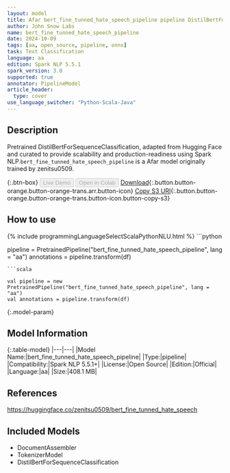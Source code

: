 ```yaml
---
layout: model
title: Afar bert_fine_tunned_hate_speech_pipeline pipeline DistilBertForSequenceClassification from zenitsu0509
author: John Snow Labs
name: bert_fine_tunned_hate_speech_pipeline
date: 2024-10-09
tags: [aa, open_source, pipeline, onnx]
task: Text Classification
language: aa
edition: Spark NLP 5.5.1
spark_version: 3.0
supported: true
annotator: PipelineModel
article_header:
  type: cover
use_language_switcher: "Python-Scala-Java"
---
```


## Description

Pretrained DistilBertForSequenceClassification, adapted from Hugging Face and curated to provide scalability and production-readiness using Spark NLP.`bert_fine_tunned_hate_speech_pipeline` is a Afar model originally trained by zenitsu0509.

{:.btn-box}
<button class="button button-orange" disabled>Live Demo</button>
<button class="button button-orange" disabled>Open in Colab</button>
[Download](https://s3.amazonaws.com/auxdata.johnsnowlabs.com/public/models/bert_fine_tunned_hate_speech_pipeline_aa_5.5.1_3.0_1728457409632.zip){:.button.button-orange.button-orange-trans.arr.button-icon}
[Copy S3 URI](s3://auxdata.johnsnowlabs.com/public/models/bert_fine_tunned_hate_speech_pipeline_aa_5.5.1_3.0_1728457409632.zip){:.button.button-orange.button-orange-trans.button-icon.button-copy-s3}

## How to use



<div class="tabs-box" markdown="1">
{% include programmingLanguageSelectScalaPythonNLU.html %}
```python

pipeline = PretrainedPipeline("bert_fine_tunned_hate_speech_pipeline", lang = "aa")
annotations =  pipeline.transform(df)   

```
```scala

val pipeline = new PretrainedPipeline("bert_fine_tunned_hate_speech_pipeline", lang = "aa")
val annotations = pipeline.transform(df)

```
</div>

{:.model-param}
## Model Information

{:.table-model}
|---|---|
|Model Name:|bert_fine_tunned_hate_speech_pipeline|
|Type:|pipeline|
|Compatibility:|Spark NLP 5.5.1+|
|License:|Open Source|
|Edition:|Official|
|Language:|aa|
|Size:|408.1 MB|

## References

https://huggingface.co/zenitsu0509/bert_fine_tunned_hate_speech

## Included Models

- DocumentAssembler
- TokenizerModel
- DistilBertForSequenceClassification